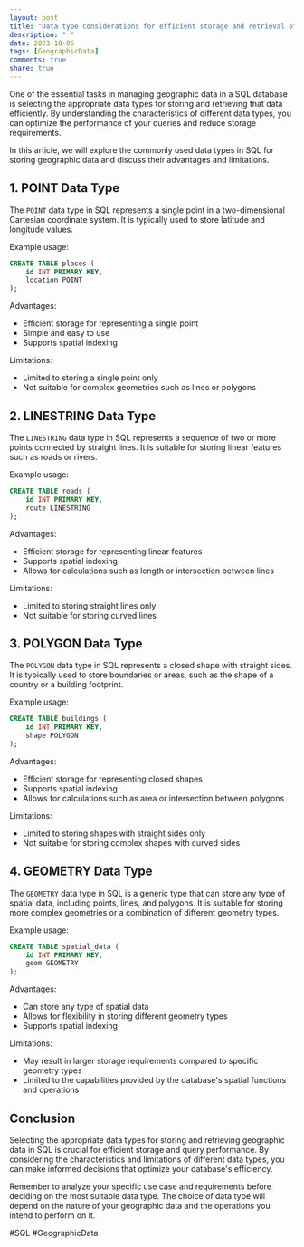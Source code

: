 ```yaml
---
layout: post
title: "Data type considerations for efficient storage and retrieval of geographic data in SQL"
description: " "
date: 2023-10-06
tags: [GeographicData]
comments: true
share: true
---
```


One of the essential tasks in managing geographic data in a SQL database is selecting the appropriate data types for storing and retrieving that data efficiently. By understanding the characteristics of different data types, you can optimize the performance of your queries and reduce storage requirements.

In this article, we will explore the commonly used data types in SQL for storing geographic data and discuss their advantages and limitations.

## 1. POINT Data Type
The `POINT` data type in SQL represents a single point in a two-dimensional Cartesian coordinate system. It is typically used to store latitude and longitude values.

Example usage:
```sql
CREATE TABLE places (
    id INT PRIMARY KEY,
    location POINT
);
```

Advantages:
- Efficient storage for representing a single point
- Simple and easy to use
- Supports spatial indexing

Limitations:
- Limited to storing a single point only
- Not suitable for complex geometries such as lines or polygons

## 2. LINESTRING Data Type
The `LINESTRING` data type in SQL represents a sequence of two or more points connected by straight lines. It is suitable for storing linear features such as roads or rivers.

Example usage:
```sql
CREATE TABLE roads (
    id INT PRIMARY KEY,
    route LINESTRING
);
```

Advantages:
- Efficient storage for representing linear features
- Supports spatial indexing
- Allows for calculations such as length or intersection between lines

Limitations:
- Limited to storing straight lines only
- Not suitable for storing curved lines

## 3. POLYGON Data Type
The `POLYGON` data type in SQL represents a closed shape with straight sides. It is typically used to store boundaries or areas, such as the shape of a country or a building footprint.

Example usage:
```sql
CREATE TABLE buildings (
    id INT PRIMARY KEY,
    shape POLYGON
);
```

Advantages:
- Efficient storage for representing closed shapes
- Supports spatial indexing
- Allows for calculations such as area or intersection between polygons

Limitations:
- Limited to storing shapes with straight sides only
- Not suitable for storing complex shapes with curved sides

## 4. GEOMETRY Data Type
The `GEOMETRY` data type in SQL is a generic type that can store any type of spatial data, including points, lines, and polygons. It is suitable for storing more complex geometries or a combination of different geometry types.

Example usage:
```sql
CREATE TABLE spatial_data (
    id INT PRIMARY KEY,
    geom GEOMETRY
);
```

Advantages:
- Can store any type of spatial data
- Allows for flexibility in storing different geometry types
- Supports spatial indexing

Limitations:
- May result in larger storage requirements compared to specific geometry types
- Limited to the capabilities provided by the database's spatial functions and operations

## Conclusion
Selecting the appropriate data types for storing and retrieving geographic data in SQL is crucial for efficient storage and query performance. By considering the characteristics and limitations of different data types, you can make informed decisions that optimize your database's efficiency.

Remember to analyze your specific use case and requirements before deciding on the most suitable data type. The choice of data type will depend on the nature of your geographic data and the operations you intend to perform on it.

#SQL #GeographicData